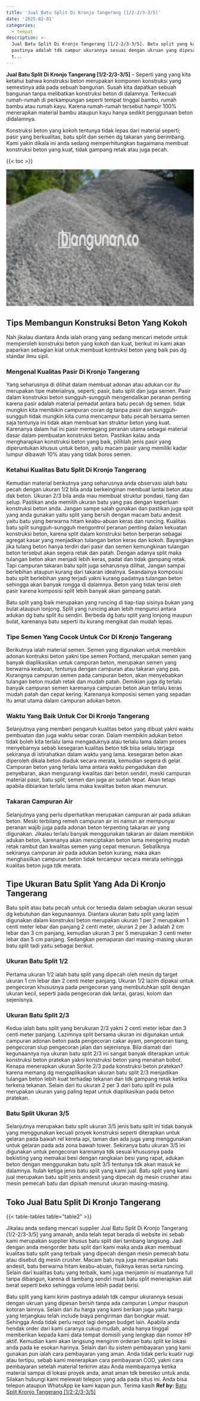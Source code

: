 ```yaml
---
title: 'Jual Batu Split Di Kronjo Tangerang [1/2-2/3-3/5]'
date: '2025-02-01'
categories:
  - tempat
description: >-
  Jual Batu Split Di Kronjo Tangerang [1/2-2/3-3/5]. Batu split yang kami kirim
  pastinya adalah tdk campur ukurannya sesuai dengan ukruan yang dipesan bersih
  t...
---
```


**Jual Batu Split Di Kronjo Tangerang \[1/2-2/3-3/5\]** – Seperti yang yang kita ketahui bahwa konstruksi beton merupakan komponen konstruksi yang semestinya ada pada sebuah bangunan. Susah kita dapatkan sebuah bangunan tanpa melibatkan konstruksi beton di dalamnya. Terkecuali rumah-rumah di perkampungan seperti tempat tinggal bambu, rumah bambu atau rumah kayu. Karena rumah-rumah tersebut hampir 100% menerapkan material bambu ataupun kayu hanya sedikit penggunaan beton didalamnya.

Konstruksi beton yang kokoh tentunya tidak lepas dari material seperti; pasir yang berkualitas, batu split dan semen dg takaran yang berimbang. Kami yakin dikala ini anda sedang memperhitungkan bagaimana membuat konstruksi beton yang kuat, tidak gampang retak atau juga pecah.

{{< toc >}}

![Jual Batu Split Di Kronjo Tangerang [1/2-2/3-3/5]](/images/jual-batu-split-29.png)

## Tips Membangun Konstruksi Beton Yang Kokoh

Nah jikalau diantara Anda ialah orang yang sedang mencari metode untuk memperoleh konstruksi beton yang kokoh dan kuat, berikut ini kami akan paparkan sebagian kiat untuk membuat kontruksi beton yang baik pas dg standar ilmu sipil.

### Mengenal Kualitas Pasir Di Kronjo Tangerang

Yang seharusnya di dilihat dalam membuat adonan atau adukan cor itu merupakan tipe materialnya, seperti; pasir, batu split dan juga semen. Pasir dalam konstruksi beton sungguh-sungguh mengendalikan peranan penting karena pasir adalah material pemadat antara batu pecah dg semen. tidak mungkin kita membikin campuran coran dg tanpa pasir dan sungguh-sungguh tidak mungkin kita cuma mencampur batu pecah bersama semen saja tentunya ini tidak akan membuat kan struktur beton yang kuat. Karenanya dalam hal ini pasir memegang peranan utama sebagai material dasar dalam pembuatan konstruksi beton. Pastikan kalau anda mengharapkan konstruksi beton yang baik, pilihlah jenis pasir yang diperuntukan khusus untuk beton, yaitu macam pasir yang memiliki kadar lumpur dibawah 10% atau yang tidak boros semen.

### Ketahui Kualitas Batu Split Di Kronjo Tangerang

Kemudian material berikutnya yang seharusnya anda observasi ialah batu pecah dengan ukuran 1/2 bila anda berkeinginan membuat lantai beton atau dak beton. Ukuran 2/3 bila anda mau membuat struktur pondasi, tiang dan selup. Pastikan anda memilih ukuran batu yang pas dengan keperluan konstruksi beton anda. Jangan sampe salah gunakan dan pastikan juga split yang anda gunakan yaitu split yang bersih dengan macam batu andesit yaitu batu yang berwarna hitam keabu-abuan keras dan runcing. Kualitas batu split sungguh-sungguh mengontrol peranan penting dalam kekuatan konstruksi beton, karena split dalam konstruksi beton berperan sebagai agregat kasar yang menjadikan tulangan beton keras dan kokoh. Bayangkan jika tulang beton hanya terdiri dari pasir dan semen kemungkinan tulangan beton tersebut akan segera retak dan patah. Dengan adanya split maka tulangan beton akan menjadi lebih keras, padat dan tidak gampang retak. Tapi campuran takaran batu split juga seharusnya dilihat, Jangan sampai berlebihan ataupun kurang dari takaran idealnya. Seandainya komposisi batu split berlebihan yang terjadi yakni kurang padatnya tulangan beton sehingga akan banyak rongga di dalamnya. Beton yang tidak terisi oleh pasir karena komposisi split lebih banyak akan gampang patah.

Batu split yang baik merupakan yang runcing di tiap-tiap sisinya bukan yang bulat ataupun lonjong. Split yang runcing akan lebih mengunci antara adukan dg batu split itu sendiri. Berbeda dg batu split yang lonjong maupun bulat, karenanya batu seperti itu kurang mengikat dan mudah lepas.

### Tipe Semen Yang Cocok Untuk Cor Di Kronjo Tangerang

Berikutnya ialah material semen. Semen yang digunakan untuk membikin adonan kontruksi beton yakni tipe semen Portland, merupakan semen yang banyak diaplikasikan untuk campuran beton, merupakan semen yang berwarna keabuan, tentunya dengan campuran atau takaran yang pas. Kurangnya campuran semen pada campuran beton, akan menyebabkan tulangan beton mudah retak dan mudah patah. Demikian juga dg terlalu banyak campuran semen karenanya campuran beton akan terlalu keras mudah patah dan cepat kering. Karenanya komposisi semen yang sepadan itu amat utama dalam campuran adukan beton.

### Waktu Yang Baik Untuk Cor Di Kronjo Tangerang

Selanjutnya yang memberi pengaruh kualitas beton yang dibuat yakni waktu pembuatan dan juga waktu sebar coran. Dalam membikin adukan beton tidak boleh kita terlalu lama mengaduknya atau terlalu lama dalam proses menyebarnya sebab kesegaran kualitas beton tdk bisa selalu terjaga sekiranya di istirahatkan dalam waktu yang lama. kesegaran beton akan diperoleh dikala beton diaduk secara merata, kemudian segera di gelar. Campuran beton yang terlalu lama antara waktu pengadukan dan penyebaran, akan mengurangi kwalitas dari beton sendiri, meski campuran material pasir, batu split, semen dan juga air sudah tepat. Akan tetapi apabila dibiarkan terlalu lama maka kwalitas beton akan menurun.

### Takaran Campuran Air

Selanjutnya yang perlu diperhatikan merupakan campuran air pada adukan beton. Meski terbilang remeh campuran air ini namun air mempunyai peranan wajib juga pada adonan beton terpenting takaran air yang digunakan. Jikalau terlalu banyak menggunakan takaran air dalam membikin adukan beton, karenanya akan menciptakan beton lama mengering mudah retak rambut dan kwalitas semen yang cepat menurun. Sebaliknya sekiranya campuran air pada adukan beton kurang, maka akan menghasilkan campuran beton tidak tercampur secara merata sehingga kualitas beton juga tdk merata.

## Tipe Ukuran Batu Split Yang Ada Di Kronjo Tangerang

Batu split atau batu pecah untuk cor tersedia dalam sebagian ukuran sesuai dg kebutuhan dan kegunaannya. Diantara ukuran batu split yang lazim digunakan dalam konstruksi beton merupakan ukuran 1 per 2 merupakan 1 centi meter lebar dan panjang 2 centi meter, ukuran 2 per 3 adalah 2 cm lebar dan 3 cm panjang, kemudian ukuran 3 per 5 merupakan 3 centi meter lebar dan 5 cm panjang. Sedangkan pemaparan dari masing-masing ukuran batu split tadi yaitu sebagai berikut.

### Ukuran Batu Split 1/2

Pertama ukuran 1/2 ialah batu split yang dipecah oleh mesin dg target ukuran 1 cm lebar dan 2 centi meter panjang. Ukuran 1/2 lazim dipakai untuk pengecoran khususnya pada pengecoran yang membutuhkan split dengan ukuran kecil, seperti pada pengecoran dak lantai, garasi, kolom dan sejenisnya.

### Ukuran Batu Split 2/3

Kedua ialah batu split yang berukuran 2/3 yakni 2 centi meter lebar dan 3 centi meter panjang. Lazimnya split bersama ukuran ini digunakan untuk campuran adonan beton pada pengecoran cakar ayam, pengecoran tiang, pengecoran slup pengecoran jalan dan sejenisnya. Bila diamati dari kegunaannya nya ukuran batu split 2/3 ini sangat banyak diterapkan untuk konstruksi beton pratekan yakni konstruksi beton yang menahan bobot. Kenapa menerapkan ukuran Sprite 2/3 pada konstruksi beton pratekan? karena memang dg mengaplikasikan ukuran batu split 2/3 menjadikan tulangan beton lebih kuat terhadap tekanan dan tdk gampang retak ketika terkena tekanan. Selain dari itu ukuran 2 per 3 dari batu split ini pula merupakan ukuran yang paling tepat untuk diaplikasikan pada beton pratekan.

### Batu Split Ukuran 3/5

Selanjutnya merupakan batu split ukuran 3/5 jenis batu split ini tidak banyak yang menggunakan kecuali proyek konstruksi seperti diterapkan untuk gelaran pada bawah rel kereta api, taman dan ada juga yang menggunakan untuk gelaran pada ada zona bawah tower. Sekiranya batu ukuran 3/5 ini digunakan untuk pengecoran karenanya tdk sesuai khususnya pada bekisting yang memakai besi dengan rangkaian besi yang rapat, adukan beton dengan menggunakan batu split 3/5 tentunya tdk akan masuk ke dalamnya. Itulah ketiga jenis batu split yang kami jual. Batu split yang kami jual merupakan batu split jenis andesit yang dipecah dg mesin crusher atau mesin pemecah batu dan dipisah menurut ukuran masing-masing.

## Toko Jual Batu Split Di Kronjo Tangerang

{{< table-tables table="table2" >}}

Jikalau anda sedang mencari supplier Jual Batu Split Di Kronjo Tangerang \[1/2-2/3-3/5\] yang amanah, anda telah tepat berada di website ini sebab kami merupakan supplier khusus batu split dari tambang langsung. Jadi dengan anda mengorder batu split dari kami maka anda akan membuat kualitas batu split yang terbaik yang dipecah dengan mesin pemecah batu atau disebut dg mesin crusher. Macam batu nya juga merupakan batu andesit, batu berwarna hitam keabu-abuan, fisiknya keras serta runcing. Selain dari kualitas batu yang terbaik, kami juga menjamin isi muatannya full tanpa dibangun, karena di tambang sendiri muat batu split menerapkan alat berat seperti beko sehingga volume lebih padat berisi.

Batu split yang kami kirim pastinya adalah tdk campur ukurannya sesuai dengan ukruan yang dipesan bersih tanpa ada campuran Lumpur maupun kotoran lainnya. Selain dari itu harga yang kami berikan juga yaitu harga yang terjangkau telah include biaya pengiriman dan bongkar muat. Sehingga Anda tidak perlu repot lagi dengan budget lain. Apabila anda hendak order dari kami caranya cukup mudah, anda hanya tinggal memberikan kepada kami data tempat domisili yang lengkap dan nomor HP aktif. Kemudian kami akan langsung mengirim orderan batu split ke lokasi anda pada ke esokan harinya. Selain dari itu sistem pembayaran yang kami gunakan pun ialah cara pembayaran yang aman. Anda tidak perlu kuatir rugi atau tertipu, sebab kami menerapkan cara pembayaran COD, yakni cara pembayaran setelah material terkirim atau Anda membayarnya ketika material sampai di lokasi proyek anda, amat aman tdk beresiko untuk anda. Silakan hubungi kami melewati telepon yang ada pada situs ini. Anda bisa telepon ataupun WhatsApp ke kami kapan pun. Terima kasih
**Ref by:** [Batu Split Kronjo Tangerang [1/2-2/3-3/5]](https://id.wikipedia.org/wiki/Batu)

